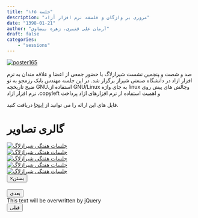 ```yaml
---
title: "جلسه ۱۶۵"
description: "مروری بر واژگان و فلسفه نرم افزار آزاد"
date: "1398-01-21"
author: "آرمان علی قنبری، زهره بیضاوی"
draft: false
categories:
    - "sessions"
---
```

[![poster165](../../img/posters/poster165.jpg)](../../img/poster165.jpg)


صد و شصت و ‍‍‍‍‍پنجمین نشست شیرازلاگ با حضور جمعی از اعضا و علاقه مندان به نرم افزار ازاد در دانشگاه صنعتی شیراز برگزار شد. در این جلسه مهندس بابک رزمجو به تو ضیح تاریخچه GNU،استفاده از GNU/Linux به جای واژه linux وچالش  های پیش روی نرم افزار ازاد ،copyleft و اهمیت استفاده از نرم افزارهای ازاد پرداخت    

فایل های این ارائه را می توانید از [اینجا](https://framagit.org/shirazlug/resources/tree/master/presentations/session_165)
دریافت کنید.

<div class="row">
    <div class="col-lg-12">
        <h1 class="page-header">گالری تصاویر</h1>    
            <div class="col-lg-4 col-md-4 col-xs-6 thumb">
            <a class="thumbnail" href="#" data-image-id="" data-toggle="modal" data-title="نشست هفتگی شیرازلاگ با حضور جمعی از دوستان" data-caption="" data-image="../../img/6. photo_2019-04-19_23-44-26.jpg" data-target="#image-gallery">
              <img class="img-responsive" src="../../img/6. photo_2019-04-19_23-44-26.jpg"
              alt="جلسات هفتگی شیرازلاگ">
            </a>
        </div>
            <div class="col-lg-4 col-md-4 col-xs-6 thumb">
            <a class="thumbnail" href="#" data-image-id="" data-toggle="modal" data-title="نشست هفتگی شیرازلاگ با حضور جمعی از دوستان" data-caption="" data-image="../../img/7. photo_2019-04-19_23-44-33.jpg" data-target="#image-gallery">
                <img class="img-responsive" src="../../img/7. photo_2019-04-19_23-44-33.jpg"
                alt="جلسات هفتگی شیرازلاگ">
            </a>
        </div>
            <div class="col-lg-4 col-md-4 col-xs-6 thumb">
            <a class="thumbnail" href="#" data-image-id="" data-toggle="modal" data-title="نشست هفتگی شیرازلاگ با حضور جمعی از دوستان" data-caption="" data-image="../../img/3. photo_2019-04-19_23-44-07.jpg" data-target="#image-gallery">
                <img class="img-responsive" src="../../img/3. photo_2019-04-19_23-44-07.jpg"
                alt="جلسات هفتگی شیرازلاگ">
            </a>
    </div>
     <div class="col-lg-4 col-md-4 col-xs-6 thumb">
            <a class="thumbnail" href="#" data-image-id="" data-toggle="modal" data-title="نشست هفتگی شیرازلاگ با حضور جمعی از دوستان" data-caption="" data-image="../../img/4. photo_2019-04-19_23-44-16.jpg" data-target="#image-gallery">
                <img class="img-responsive" src="../../img/4. photo_2019-04-19_23-44-16.jpg"
                alt="جلسات هفتگی شیرازلاگ">
            </a>
    </div>
     <div class="col-lg-4 col-md-4 col-xs-6 thumb">
            <a class="thumbnail" href="#" data-image-id="" data-toggle="modal" data-title="نشست هفتگی شیرازلاگ با حضور جمعی از دوستان" data-caption="" data-image="../../img/5. photo_2019-04-19_23-44-21.jpg" data-target="#image-gallery">
                <img class="img-responsive" src="../../img/5. photo_2019-04-19_23-44-21.jpg"
                alt="جلسات هفتگی شیرازلاگ">
            </a>
 </div>
<div class="modal fade" id="image-gallery" tabindex="-1" role="dialog" aria-
 aria-labelledby="myModalLabel" aria-hidden="true">
    <div class="modal-dialog">
        <div class="modal-content">
            <div class="modal-header">
                <button type="button" class="close" data-dismiss="modal"><span aria-hidden="true">×</span><span class="sr-only">بستن</span></button>
                <h4 class="modal-title" id="image-gallery-title"></h4>
            </div>
            <div class="modal-body">
                <img id="image-gallery-image" class="img-responsive" src="">
            </div>
            <div class="modal-footer">
                <div class="col-md-2">
                    <button type="button" class="btn btn-primary" id="show-previous-image">بعدی</button>
                </div>
                <div class="col-md-8 text-justify" id="image-gallery-caption">
                    This text will be overwritten by jQuery
                </div>
                <div class="col-md-2">
                    <button type="button" id="show-next-image" class="btn btn-default">قبلی</button>
                </div>
            </div>
        </div>
    </div>
</div>
</div>
